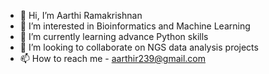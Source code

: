 - 👋 Hi, I’m Aarthi Ramakrishnan
- 👀 I’m interested in Bioinformatics and Machine Learning
- 🌱 I’m currently learning advance Python skills
- 💞️ I’m looking to collaborate on NGS data analysis projects
- 📫 How to reach me - aarthir239@gmail.com

<!---
aartrama/aartrama is a ✨ special ✨ repository because its `README.md` (this file) appears on your GitHub profile.
You can click the Preview link to take a look at your changes.
--->
